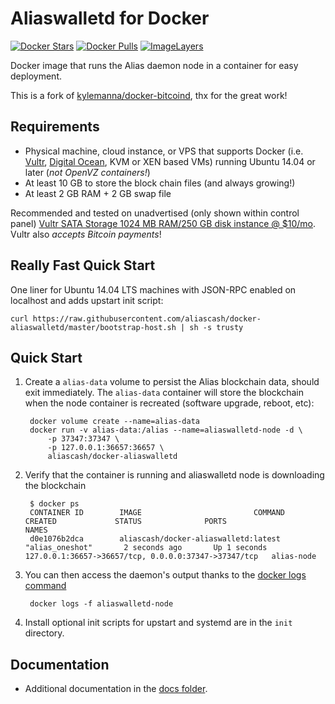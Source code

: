 Aliaswalletd for Docker
=======================

[![Docker Stars](https://img.shields.io/docker/stars/aliascash/docker-aliaswalletd.svg)](https://hub.docker.com/r/aliascash/docker-aliaswalletd/)
[![Docker Pulls](https://img.shields.io/docker/pulls/aliascash/docker-aliaswalletd.svg)](https://hub.docker.com/r/aliascash/docker-aliaswalletd/)
[![ImageLayers](https://images.microbadger.com/badges/image/aliascash/docker-aliaswalletd.svg)](https://microbadger.com/#/images/aliascash/docker-aliaswalletd)

Docker image that runs the Alias daemon node in a container for easy deployment.

This is a fork of [kylemanna/docker-bitcoind](https://github.com/kylemanna/docker-bitcoind), thx for the great work!

Requirements
------------

* Physical machine, cloud instance, or VPS that supports Docker (i.e. [Vultr](http://bit.ly/1HngXg0), [Digital Ocean](http://bit.ly/18AykdD), KVM or XEN based VMs) running Ubuntu 14.04 or later (*not OpenVZ containers!*)
* At least 10 GB to store the block chain files (and always growing!)
* At least 2 GB RAM + 2 GB swap file

Recommended and tested on unadvertised (only shown within control panel) [Vultr SATA Storage 1024 MB RAM/250 GB disk instance @ $10/mo](http://bit.ly/vultrbitcoind).  Vultr also *accepts Bitcoin payments*!


Really Fast Quick Start
-----------------------

One liner for Ubuntu 14.04 LTS machines with JSON-RPC enabled on localhost and adds upstart init script:

    curl https://raw.githubusercontent.com/aliascash/docker-aliaswalletd/master/bootstrap-host.sh | sh -s trusty


Quick Start
-----------

1. Create a `alias-data` volume to persist the Alias blockchain data, should exit immediately.  The `alias-data` container will store the blockchain when the node container is recreated (software upgrade, reboot, etc):

        docker volume create --name=alias-data
        docker run -v alias-data:/alias --name=aliaswalletd-node -d \
            -p 37347:37347 \
            -p 127.0.0.1:36657:36657 \
            aliascash/docker-aliaswalletd

2. Verify that the container is running and aliaswalletd node is downloading the blockchain

        $ docker ps
        CONTAINER ID        IMAGE                         COMMAND             CREATED             STATUS              PORTS                                              NAMES
        d0e1076b2dca        aliascash/docker-aliaswalletd:latest     "alias_oneshot"       2 seconds ago       Up 1 seconds        127.0.0.1:36657->36657/tcp, 0.0.0.0:37347->37347/tcp   alias-node

3. You can then access the daemon's output thanks to the [docker logs command]( https://docs.docker.com/reference/commandline/cli/#logs)

        docker logs -f aliaswalletd-node

4. Install optional init scripts for upstart and systemd are in the `init` directory.


Documentation
-------------

* Additional documentation in the [docs folder](docs).
